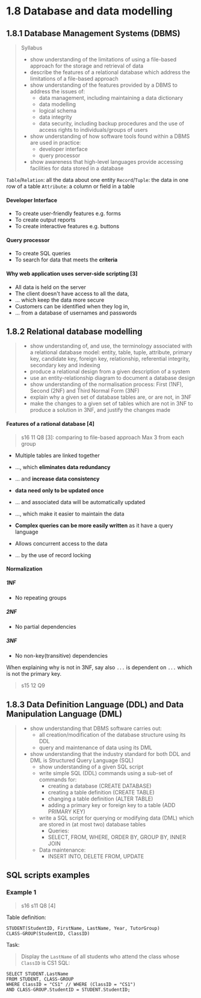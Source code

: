 # 1.8 Database and data modelling


1.8.1 Database Management Systems (DBMS)
----------------------------------------
> Syllabus
> - show understanding of the limitations of using a file-based approach for the storage and retrieval of data
> - describe the features of a relational database which address the limitations of a file-based approach
> - show understanding of the features provided by a DBMS to address the issues of:
>   - data management, including maintaining a data dictionary
>   - data modelling
>   - logical schema
>   - data integrity
>   - data security, including backup procedures and the use of access rights to individuals/groups of users
> - show understanding of how software tools found within a DBMS are used in practice:
>   - developer interface
>   - query processor
> - show awareness that high-level languages provide accessing facilities for data stored in a database

`Table`/`Relation`: all the data about one entity
`Record`/`Tuple`: the data in one row of a table
`Attribute`: a column or field in a table


#### Developer Interface
- To create user-friendly features e.g. forms
- To create output reports
- To create interactive features e.g. buttons

#### Query processor
- To create SQL queries
- To search for data that meets the **criteria**


#### Why web application uses server-side scripting \[3\]
- All data is held on the server
- The client doesn't have access to all the data,
- ... which keep the data more secure
- Customers can be identified when they log in,
- ... from a database of usernames and passwords


1.8.2 Relational database modelling
-----------------------------------
> - show understanding of, and use, the terminology associated with a relational database model:
> entity, table, tuple, attribute, primary key, candidate key, foreign key, relationship, referential integrity,
> secondary key and indexing
> - produce a relational design from a given description of a system
> - use an entity-relationship diagram to document a database design
> - show understanding of the normalisation process: First (1NF), Second (2NF) and Third Normal Form (3NF)
> - explain why a given set of database tables are, or are not, in 3NF
> - make the changes to a given set of tables which are not in 3NF to produce a solution in 3NF, and justify the changes made

#### Features of a rational database \[4\]
> s16 11 Q8 \[3\]: comparing to file-based approach
Max 3 from each group

- Multiple tables are linked together
- ..., which **eliminates data redundancy**
- ... and **increase data consistency**
- **data need only to be updated once**
- ... and associated data will be automatically updated
- ..., which make it easier to maintain the data


- **Complex queries can be more easily written** as it have a query language


- Allows concurrent access to the data
- ... by the use of record locking




#### Normalization

##### 1NF
- No repeating groups

##### 2NF
- No partial dependencies

##### 3NF
- No non-key(transitive) dependencies


When explaining why is not in 3NF, say also `...` is dependent on `...` which is not the primary key.
> s15 12 Q9


1.8.3 Data Definition Language (DDL) and Data Manipulation Language (DML)
-------------------------------------------------------------------------
> - show understanding that DBMS software carries out:
>   - all creation/modification of the database structure using its DDL
>   - query and maintenance of data using its DML
> - show understanding that the industry standard for both DDL and DML is Structured Query Language (SQL)
>   - show understanding of a given SQL script
>   - write simple SQL (DDL) commands using a sub-set of commands for:
>     - creating a database (CREATE DATABASE)
>     - creating a table definition (CREATE TABLE)
>     - changing a table definition (ALTER TABLE)
>     - adding a primary key or foreign key to a table (ADD PRIMARY KEY)
>   - write a SQL script for querying or modifying data (DML) which are stored in (at most two) database tables
>     - Queries:
>     - SELECT, FROM, WHERE, ORDER BY, GROUP BY, INNER JOIN
>   - Data maintenance:
>     - INSERT INTO, DELETE FROM, UPDATE

## SQL scripts examples

### Example 1
> s16 s11 Q8 \[4\]

Table definition:
```
STUDENT(StudentID, FirstName, LastName, Year, TutorGroup)
CLASS-GROUP(StudentID, ClassID)
```
Task:
> Display the `LastName` of all students who attend the class whose `ClassID` is CS1
SQL:
```
SELECT STUDENT.LastName
FROM STUDENT, CLASS-GROUP
WHERE ClassID = "CS1" // WHERE (ClassID = "CS1") 
AND CLASS-GROUP.StudentID = STUDENT.StudentID;
```